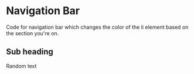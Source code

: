 # Navigation Bar

Code for navigation bar which changes the color of the li element based on the section you're on.

## Sub heading

Random text
